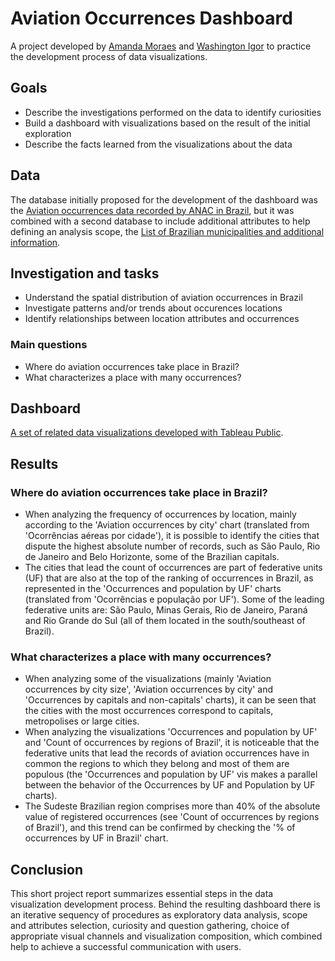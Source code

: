 # Aviation Occurrences Dashboard

A project developed by [Amanda Moraes](https://github.com/amandascm) and [Washington Igor](https://github.com/Washhh) to practice the development process of data visualizations.

## Goals

- Describe the investigations performed on the data to identify curiosities
- Build a dashboard with visualizations based on the result of the initial exploration
- Describe the facts learned from the visualizations about the data

## Data

The database initially proposed for the development of the dashboard was the [Aviation occurrences data recorded by ANAC in Brazil](https://dados.gov.br/dataset/ocorrencias-aeronauticas-da-aviacao-civil-brasileira), but it was combined with a second database to include additional attributes to help defining an analysis scope, the [List of Brazilian municipalities and additional information](http://blog.mds.gov.br/redesuas/lista-de-municipios-brasileiros/).

## Investigation and tasks

- Understand the spatial distribution of aviation occurrences in Brazil
- Investigate patterns and/or trends about occurences locations
- Identify relationships between location attributes and occurrences

### Main questions

- Where do aviation occurrences take place in Brazil?
- What characterizes a place with many occurrences?

## Dashboard

[A set of related data visualizations developed with Tableau Public](https://public.tableau.com/app/profile/amanda7266/viz/Ocorrencias_aereas/proj).

## Results

### Where do aviation occurrences take place in Brazil?
- When analyzing the frequency of occurrences by location, mainly according to the 'Aviation occurrences by city' chart (translated from 'Ocorrências aéreas por cidade'), it is possible to identify the cities that dispute the highest absolute number of records, such as São Paulo, Rio de Janeiro and Belo Horizonte, some of the Brazilian capitals.
- The cities that lead the count of occurrences are part of federative units (UF) that are also at the top of the ranking of occurrences in Brazil, as represented in the 'Occurrences and population by UF' charts (translated from 'Ocorrências e população por UF'). Some of the leading federative units are: São Paulo, Minas Gerais, Rio de Janeiro, Paraná and Rio Grande do Sul (all of them located in the south/southeast of Brazil).

### What characterizes a place with many occurrences?
- When analyzing some of the visualizations (mainly 'Aviation occurrences by city size', 'Aviation occurrences by city' and 'Occurrences by capitals and non-capitals' charts), it can be seen that the cities with the most occurrences correspond to capitals, metropolises or large cities.
- When analyzing the visualizations 'Occurrences and population by UF' and 'Count of occurrences by regions of Brazil', it is noticeable that the federative units that lead the records of aviation occurrences have in common the regions to which they belong and most of them are populous (the 'Occurrences and population by UF' vis makes a parallel between the behavior of the Occurrences by UF and Population by UF charts).
- The Sudeste Brazilian region comprises more than 40% of the absolute value of registered occurrences (see 'Count of occurrences by regions of Brazil'), and this trend can be confirmed by checking the '% of occurrences by UF in Brazil' chart.

## Conclusion

This short project report summarizes essential steps in the data visualization development process. Behind the resulting dashboard there is an iterative sequency of procedures as exploratory data analysis, scope and attributes selection, curiosity and question gathering, choice of appropriate visual channels and visualization composition, which combined help to achieve a successful communication with users.
